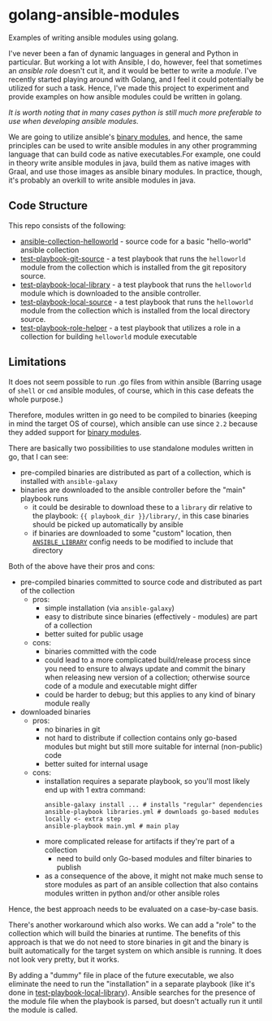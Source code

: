# golang-ansible-modules

Examples of writing ansible modules using golang.

I've never been a fan of dynamic languages in general and Python in particular. But working a lot with Ansible, I do, however, feel that sometimes an *ansible role* doesn't cut it, and it would be better to write a *module*. I've recently started playing around with Golang, and I feel it could potentially be utilized for such a task. Hence, I've made this project to experiment and provide examples on how ansible modules could be written in golang.

*It is worth noting that in many cases python is still much more preferable to use when developing ansible modules.*

We are going to utilize ansible's [binary modules](https://docs.ansible.com/ansible/latest/dev_guide/developing_program_flow_modules.html#binary-modules), and hence, the same principles can be used to write ansible modules in any other programming language that can build code as native executables.For example, one could in theory write ansible modules in java, build them as native images with Graal, and use those images as ansible binary modules. In practice, though, it's probably an overkill to write ansible modules in java.

## Code Structure

This repo consists of the following:

- [ansible-collection-helloworld](ansible-collection-helloworld) - source code for a basic "hello-world" ansible collection
- [test-playbook-git-source](test-playbook-git-source) - a test playbook that runs the `helloworld` module from the collection which is installed from the git repository source.
- [test-playbook-local-library](test-playbook-local-library) - a test playbook that runs the `helloworld` module which is downloaded to the ansible controller.
- [test-playbook-local-source](test-playbook-local-source) - a test playbook that runs the `helloworld` module from the collection which is installed from the local directory source.
- [test-playbook-role-helper](test-playbook-role-helper) - a test playbook that utilizes a role in a collection for building `helloworld` module executable

## Limitations

It does not seem possible to run .go files from within ansible (Barring usage of `shell` or `cmd` ansible modules, of course, which in this case defeats the whole purpose.)

Therefore, modules written in go need to be compiled to binaries (keeping in mind the target OS of course), which ansible can use since `2.2` because they added support for [binary modules](https://docs.ansible.com/ansible/latest/dev_guide/developing_program_flow_modules.html#binary-modules).

There are basically two possibilities to use standalone modules written in go, that I can see:

- pre-compiled binaries are distributed as part of a collection, which is installed with `ansible-galaxy`
- binaries are downloaded to the ansible controller before the "main" playbook runs
  - it could be desirable to download these to a `library` dir relative to the playbook: `{{ playbook_dir }}/library/`, in this case binaries should be picked up automatically by ansible
  - if binaries are downloaded to some "custom" location, then [`ANSIBLE_LIBRARY`](https://docs.ansible.com/ansible/latest/reference_appendices/config.html#default-module-path) config needs to be modified to include that directory

Both of the above have their pros and cons:

* pre-compiled binaries committed to source code and distributed as part of the collection
  * pros:
    * simple installation (via `ansible-galaxy`)
    * easy to distribute since binaries (effectively - modules) are part of a collection
    * better suited for public usage
  * cons:
    * binaries committed with the code
    * could lead to a more complicated build/release process since you need to ensure to always update and commit the binary when releasing new version of a collection; otherwise source code of a module and executable might differ
    * could be harder to debug; but this applies to any kind of binary module really
* downloaded binaries
  * pros:
    * no binaries in git
    * not hard to distribute if collection contains only go-based modules but might but still more suitable for internal (non-public) code
    * better suited for internal usage
  * cons:
    * installation requires a separate playbook, so you'll most likely end up with 1 extra command:
      ```
      ansible-galaxy install ... # installs "regular" dependencies
      ansible-playbook libraries.yml # downloads go-based modules locally <- extra step
      ansible-playbook main.yml # main play
      ```
    * more complicated release for artifacts if they're part of a collection
      * need to build only Go-based modules and filter binaries to publish
    * as a consequence of the above, it might not make much sense to store modules as part of an ansible collection that also contains modules written in python and/or other ansible roles

Hence, the best approach needs to be evaluated on a case-by-case basis.

There's another workaround which also works. We can add a "role" to the collection which will build the binaries at runtime. The benefits of this approach is that we do not need to store binaries in git and the binary is built automatically for the target system on which ansible is running. It does not look very pretty, but it works.

By adding a "dummy" file in place of the future executable, we also eliminate the need to run the "installation" in a separate playbook (like it's done in [test-playbook-local-library](test-playbook-local-library)). Ansible searches for the presence of the module file when the playbook is parsed, but doesn't actually run it until the module is called.
